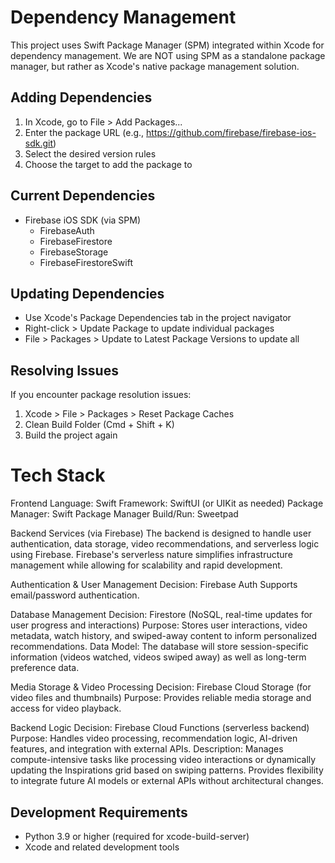 # Dependency Management
This project uses Swift Package Manager (SPM) integrated within Xcode for dependency management. We are NOT using SPM as a standalone package manager, but rather as Xcode's native package management solution.

## Adding Dependencies
1. In Xcode, go to File > Add Packages...
2. Enter the package URL (e.g., https://github.com/firebase/firebase-ios-sdk.git)
3. Select the desired version rules
4. Choose the target to add the package to

## Current Dependencies
- Firebase iOS SDK (via SPM)
  - FirebaseAuth
  - FirebaseFirestore
  - FirebaseStorage
  - FirebaseFirestoreSwift

## Updating Dependencies
- Use Xcode's Package Dependencies tab in the project navigator
- Right-click > Update Package to update individual packages
- File > Packages > Update to Latest Package Versions to update all

## Resolving Issues
If you encounter package resolution issues:
1. Xcode > File > Packages > Reset Package Caches
2. Clean Build Folder (Cmd + Shift + K)
3. Build the project again

# Tech Stack
Frontend
Language: Swift
Framework: SwiftUI (or UIKit as needed)
Package Manager: Swift Package Manager
Build/Run: Sweetpad

Backend Services (via Firebase)
The backend is designed to handle user authentication, data storage, video recommendations, and serverless logic using Firebase. Firebase's serverless nature simplifies infrastructure management while allowing for scalability and rapid development.

Authentication & User Management
Decision: Firebase Auth
Supports email/password authentication.

Database Management
Decision: Firestore (NoSQL, real-time updates for user progress and interactions)
Purpose: Stores user interactions, video metadata, watch history, and swiped-away content to inform personalized recommendations.
Data Model: The database will store session-specific information (videos watched, videos swiped away) as well as long-term preference data.

Media Storage & Video Processing
Decision: Firebase Cloud Storage (for video files and thumbnails)
Purpose: Provides reliable media storage and access for video playback.

Backend Logic
Decision: Firebase Cloud Functions (serverless backend)
Purpose: Handles video processing, recommendation logic, AI-driven features, and integration with external APIs.
Description: Manages compute-intensive tasks like processing video interactions or dynamically updating the Inspirations grid based on swiping patterns.
Provides flexibility to integrate future AI models or external APIs without architectural changes.

## Development Requirements

- Python 3.9 or higher (required for xcode-build-server)
- Xcode and related development tools